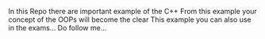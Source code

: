 In this Repo there are important example of the C++
From this example your concept of the OOPs will become the clear
This example you can also use in the exams...
Do follow me...
